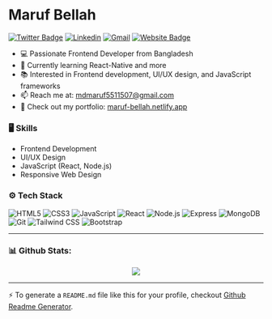 # Maruf Bellah
[![Twitter Badge](https://img.shields.io/badge/-Twitter-1da1f2?labelColor=1da1f2&logo=twitter&logoColor=white&link=https://twitter.com/marufbellah)](https://twitter.com/marufkh09273209)
[![Linkedin](https://img.shields.io/badge/-LinkedIn-blue?style=flat&logo=Linkedin&logoColor=white)](https://www.linkedin.com/in/marufbellah/)
[![Gmail](https://img.shields.io/badge/-Gmail-c14438?style=flat&logo=Gmail&logoColor=white)](mailto:mdmaruf5511507@gmail.com)
[![Website Badge](https://img.shields.io/badge/-Website-c14438?style=flat&logo=Google-Chrome&logoColor=white&link=https://maruf-bellah.netlify.app)](https://maruf-bellah.netlify.app)




- 💻 Passionate Frontend Developer from Bangladesh
- 🌱 Currently learning React-Native and more
- 📚 Interested in Frontend development, UI/UX design, and JavaScript frameworks
- 📫 Reach me at: [mdmaruf5511507@gmail.com](mailto:mdmaruf5511507@gmail.com)
- 🔗 Check out my portfolio: [maruf-bellah.netlify.app](https://maruf-bellah.netlify.app)

### 🖥 Skills

- Frontend Development
- UI/UX Design
- JavaScript (React, Node.js)
- Responsive Web Design

### ⚙️ Tech Stack

![HTML5](https://img.shields.io/badge/-HTML5-05122A?style=flat-square&logo=HTML5&color=E34F26) 
![CSS3](https://img.shields.io/badge/-CSS3-05122A?style=flat-square&logo=CSS3&color=1572B6) 
![JavaScript](https://img.shields.io/badge/-JavaScript-05122A?style=flat-square&logo=JavaScript&color=F7DF1E) 
![React](https://img.shields.io/badge/-React-05122A?style=flat-square&logo=React&color=61DAFB) 
![Node.js](https://img.shields.io/badge/-Node.js-05122A?style=flat-square&logo=Node.js&color=339933) 
![Express](https://img.shields.io/badge/-Express-05122A?style=flat-square&logo=Express&color=000000) 
![MongoDB](https://img.shields.io/badge/-MongoDB-05122A?style=flat-square&logo=MongoDB&color=47A248) 
![Git](https://img.shields.io/badge/-Git-05122A?style=flat-square&logo=Git&color=F05032) 
![Tailwind CSS](https://img.shields.io/badge/-Tailwind%20CSS-05122A?style=flat-square&logo=TailwindCSS&color=38B2AC) 
![Bootstrap](https://img.shields.io/badge/-Bootstrap-05122A?style=flat-square&logo=Bootstrap&color=563D7C) 

---

### 📊 Github Stats:
<p align="center">
  <img src="https://github-readme-stats.vercel.app/api?username=maruf-bellah&show_icons=true&hide_title=true&count_private=true&hide=prs&theme=radical" />
</p>

---

:zap: To generate a `README.md` file like this for your profile, checkout [Github Readme Generator](https://hejazizo-github-profile-readme-srcstreamlit-app-i6skm7.streamlit.app/).


